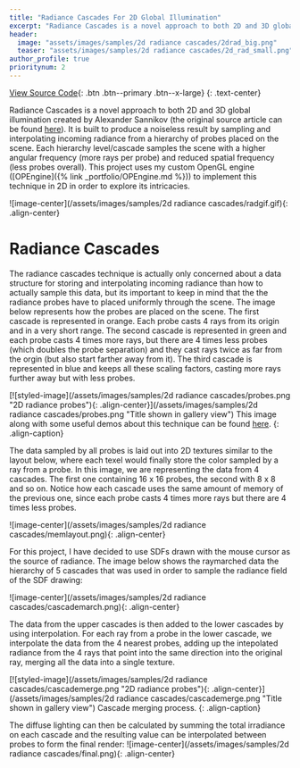 ```yaml
---
title: "Radiance Cascades For 2D Global Illumination"
excerpt: "Radiance Cascades is a novel approach to both 2D and 3D global illumination created by Alexander Sannikov. It is built to produce a noiseless result by sampling and interpolating incoming radiance from a hierarchy of probes placed on the scene. Each hierarchy level/cascade samples the scene with a higher angular frequency (more rays per probe) and reduced spatial frequency (less probes overall). This project uses my custom OpenGL engine (OPEngine) to implement this technique in 2D in order to explore its intricacies."
header:
  image: "assets/images/samples/2d radiance cascades/2drad_big.png"
  teaser: "assets/images/samples/2d radiance cascades/2d_rad_small.png"
author_profile: true
prioritynum: 2
---
```


[View Source Code](https://github.com/Otaviopeixoto1/OPEngine/tree/main/src/render/RadianceCascades){: .btn .btn--primary .btn--x-large}
{: .text-center}

<p>
Radiance Cascades is a novel approach to both 2D and 3D global illumination created by Alexander Sannikov (the original source article can be found 
<a href="https://drive.google.com/file/d/1L6v1_7HY2X-LV3Ofb6oyTIxgEaP4LOI6/view">here</a>). It is built to produce a noiseless result by sampling and interpolating incoming radiance from a hierarchy of probes placed on the scene. Each hierarchy level/cascade samples the scene with a higher angular frequency (more rays per probe) and reduced spatial frequency (less probes overall). This project uses my custom OpenGL engine ([OPEngine]({% link _portfolio/OPEngine.md %})) to implement this technique in 2D in order to explore its intricacies.</p>



![image-center](/assets/images/samples/2d radiance cascades/radgif.gif){: .align-center}

# Radiance Cascades
<p>The radiance cascades technique is actually only concerned about a data structure for storing and interpolating incoming radiance than how to actually sample this data, but its important to keep in mind that the the radiance probes have to placed uniformly through the scene. The image below represents how the probes are placed on the scene. The first cascade is represented in orange. Each probe casts 4 rays from its origin and in a very short range. The second cascade is represented in green and each probe casts 4 times more rays, but there are 4 times less probes (which doubles the probe separation) and they cast rays twice as far from the orgin (but also start farther away from it). The third cascade is represented in blue and keeps all these scaling factors, casting more rays further away but with less probes. </p>


[![styled-image](/assets/images/samples/2d radiance cascades/probes.png "2D radiance probes"){: .align-center}](/assets/images/samples/2d radiance cascades/probes.png "Title shown in gallery view")
This image along with some useful demos about this technique can be found <a href="https://tmpvar.com/poc/radiance-cascades/">here</a>.
{: .align-caption}

<p>The data sampled by all probes is laid out into 2D textures similar to the layout below, where each texel would finally store the color sampled by a ray from a probe. In this image, we are representing the data from 4 cascades. The first one containing 16 x 16 probes, the second with 8 x 8 and so on. Notice how each cascade uses the same amount of memory of the previous one, since each probe casts 4 times more rays but there are 4 times less probes.</p>


![image-center](/assets/images/samples/2d radiance cascades/memlayout.png){: .align-center}

<p>For this project, I have decided to use SDFs drawn with the mouse cursor as the source of radiance. The image below shows the raymarched data the hierarchy of 5 cascades that was used in order to sample the radiance field of the SDF drawing: </p>

![image-center](/assets/images/samples/2d radiance cascades/cascademarch.png){: .align-center}


<p>The data from the upper cascades is then added to the lower cascades by using interpolation. For each ray from a probe in the lower cascade, we interpolate the data from the 4 nearest probes, adding up the intepolated radiance from the 4 rays that point into the same direction into the original ray, merging all the data into a single texture.</p>


[![styled-image](/assets/images/samples/2d radiance cascades/cascademerge.png "2D radiance probes"){: .align-center}](/assets/images/samples/2d radiance cascades/cascademerge.png "Title shown in gallery view")
Cascade merging process.
{: .align-caption}


The diffuse lighting can then be calculated by summing the total irradiance on each cascade and the resulting value can be interpolated between probes to form the final render:
![image-center](/assets/images/samples/2d radiance cascades/final.png){: .align-center}